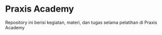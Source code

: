 # Praxis Academy
Repository ini berisi kegiatan, materi, dan tugas selama pelatihan di Praxis Academy
